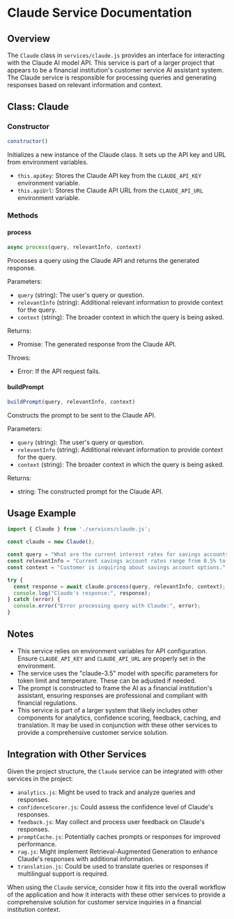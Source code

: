 # Claude Service Documentation

## Overview

The `Claude` class in `services/claude.js` provides an interface for interacting with the Claude AI model API. This service is part of a larger project that appears to be a financial institution's customer service AI assistant system. The Claude service is responsible for processing queries and generating responses based on relevant information and context.

## Class: Claude

### Constructor

```javascript
constructor()
```

Initializes a new instance of the Claude class. It sets up the API key and URL from environment variables.

- `this.apiKey`: Stores the Claude API key from the `CLAUDE_API_KEY` environment variable.
- `this.apiUrl`: Stores the Claude API URL from the `CLAUDE_API_URL` environment variable.

### Methods

#### process

```javascript
async process(query, relevantInfo, context)
```

Processes a query using the Claude API and returns the generated response.

Parameters:
- `query` (string): The user's query or question.
- `relevantInfo` (string): Additional relevant information to provide context for the query.
- `context` (string): The broader context in which the query is being asked.

Returns:
- Promise<string>: The generated response from the Claude API.

Throws:
- Error: If the API request fails.

#### buildPrompt

```javascript
buildPrompt(query, relevantInfo, context)
```

Constructs the prompt to be sent to the Claude API.

Parameters:
- `query` (string): The user's query or question.
- `relevantInfo` (string): Additional relevant information to provide context for the query.
- `context` (string): The broader context in which the query is being asked.

Returns:
- string: The constructed prompt for the Claude API.

## Usage Example

```javascript
import { Claude } from './services/claude.js';

const claude = new Claude();

const query = "What are the current interest rates for savings accounts?";
const relevantInfo = "Current savings account rates range from 0.5% to 2.5% APY.";
const context = "Customer is inquiring about savings account options.";

try {
  const response = await claude.process(query, relevantInfo, context);
  console.log("Claude's response:", response);
} catch (error) {
  console.error("Error processing query with Claude:", error);
}
```

## Notes

- This service relies on environment variables for API configuration. Ensure `CLAUDE_API_KEY` and `CLAUDE_API_URL` are properly set in the environment.
- The service uses the "claude-3.5" model with specific parameters for token limit and temperature. These can be adjusted if needed.
- The prompt is constructed to frame the AI as a financial institution's assistant, ensuring responses are professional and compliant with financial regulations.
- This service is part of a larger system that likely includes other components for analytics, confidence scoring, feedback, caching, and translation. It may be used in conjunction with these other services to provide a comprehensive customer service solution.

## Integration with Other Services

Given the project structure, the `Claude` service can be integrated with other services in the project:

- `analytics.js`: Might be used to track and analyze queries and responses.
- `confidenceScorer.js`: Could assess the confidence level of Claude's responses.
- `feedback.js`: May collect and process user feedback on Claude's responses.
- `promptCache.js`: Potentially caches prompts or responses for improved performance.
- `rag.js`: Might implement Retrieval-Augmented Generation to enhance Claude's responses with additional information.
- `translation.js`: Could be used to translate queries or responses if multilingual support is required.

When using the `Claude` service, consider how it fits into the overall workflow of the application and how it interacts with these other services to provide a comprehensive solution for customer service inquiries in a financial institution context.